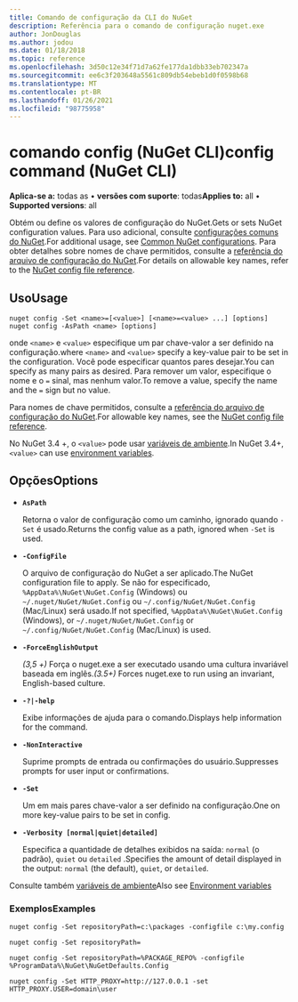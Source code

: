 ```yaml
---
title: Comando de configuração da CLI do NuGet
description: Referência para o comando de configuração nuget.exe
author: JonDouglas
ms.author: jodou
ms.date: 01/18/2018
ms.topic: reference
ms.openlocfilehash: 3d50c12e34f71d7a62fe177da1dbb33eb702347a
ms.sourcegitcommit: ee6c3f203648a5561c809db54ebeb1d0f0598b68
ms.translationtype: MT
ms.contentlocale: pt-BR
ms.lasthandoff: 01/26/2021
ms.locfileid: "98775958"
---
```

# <a name="config-command-nuget-cli"></a><span data-ttu-id="fcf63-103">comando config (NuGet CLI)</span><span class="sxs-lookup"><span data-stu-id="fcf63-103">config command (NuGet CLI)</span></span>

<span data-ttu-id="fcf63-104">**Aplica-se a:** todas as &bullet; **versões com suporte**: todas</span><span class="sxs-lookup"><span data-stu-id="fcf63-104">**Applies to:** all &bullet; **Supported versions**: all</span></span>

<span data-ttu-id="fcf63-105">Obtém ou define os valores de configuração do NuGet.</span><span class="sxs-lookup"><span data-stu-id="fcf63-105">Gets or sets NuGet configuration values.</span></span> <span data-ttu-id="fcf63-106">Para uso adicional, consulte [configurações comuns do NuGet](../../consume-packages/configuring-nuget-behavior.md).</span><span class="sxs-lookup"><span data-stu-id="fcf63-106">For additional usage, see [Common NuGet configurations](../../consume-packages/configuring-nuget-behavior.md).</span></span> <span data-ttu-id="fcf63-107">Para obter detalhes sobre nomes de chave permitidos, consulte a [referência do arquivo de configuração do NuGet](../nuget-config-file.md).</span><span class="sxs-lookup"><span data-stu-id="fcf63-107">For details on allowable key names, refer to the [NuGet config file reference](../nuget-config-file.md).</span></span>

## <a name="usage"></a><span data-ttu-id="fcf63-108">Uso</span><span class="sxs-lookup"><span data-stu-id="fcf63-108">Usage</span></span>

```cli
nuget config -Set <name>=[<value>] [<name>=<value> ...] [options]
nuget config -AsPath <name> [options]
```

<span data-ttu-id="fcf63-109">onde `<name>` e `<value>` especifique um par chave-valor a ser definido na configuração.</span><span class="sxs-lookup"><span data-stu-id="fcf63-109">where `<name>` and `<value>` specify a key-value pair to be set in the configuration.</span></span> <span data-ttu-id="fcf63-110">Você pode especificar quantos pares desejar.</span><span class="sxs-lookup"><span data-stu-id="fcf63-110">You can specify as many pairs as desired.</span></span> <span data-ttu-id="fcf63-111">Para remover um valor, especifique o nome e o `=` sinal, mas nenhum valor.</span><span class="sxs-lookup"><span data-stu-id="fcf63-111">To remove a value, specify the name and the `=` sign but no value.</span></span>

<span data-ttu-id="fcf63-112">Para nomes de chave permitidos, consulte a [referência do arquivo de configuração do NuGet](../nuget-config-file.md).</span><span class="sxs-lookup"><span data-stu-id="fcf63-112">For allowable key names, see the [NuGet config file reference](../nuget-config-file.md).</span></span>

<span data-ttu-id="fcf63-113">No NuGet 3.4 +, o `<value>` pode usar [variáveis de ambiente](cli-ref-environment-variables.md).</span><span class="sxs-lookup"><span data-stu-id="fcf63-113">In NuGet 3.4+, `<value>` can use [environment variables](cli-ref-environment-variables.md).</span></span>

## <a name="options"></a><span data-ttu-id="fcf63-114">Opções</span><span class="sxs-lookup"><span data-stu-id="fcf63-114">Options</span></span>


- **`AsPath`**

  <span data-ttu-id="fcf63-115">Retorna o valor de configuração como um caminho, ignorado quando `-Set` é usado.</span><span class="sxs-lookup"><span data-stu-id="fcf63-115">Returns the config value as a path, ignored when `-Set` is used.</span></span>

- **`-ConfigFile`**

  <span data-ttu-id="fcf63-116">O arquivo de configuração do NuGet a ser aplicado.</span><span class="sxs-lookup"><span data-stu-id="fcf63-116">The NuGet configuration file to apply.</span></span> <span data-ttu-id="fcf63-117">Se não for especificado, `%AppData%\NuGet\NuGet.Config` (Windows) ou `~/.nuget/NuGet/NuGet.Config` ou `~/.config/NuGet/NuGet.Config` (Mac/Linux) será usado.</span><span class="sxs-lookup"><span data-stu-id="fcf63-117">If not specified, `%AppData%\NuGet\NuGet.Config` (Windows), or `~/.nuget/NuGet/NuGet.Config` or `~/.config/NuGet/NuGet.Config` (Mac/Linux) is used.</span></span>

- **`-ForceEnglishOutput`**

  <span data-ttu-id="fcf63-118">*(3,5 +)* Força o nuget.exe a ser executado usando uma cultura invariável baseada em inglês.</span><span class="sxs-lookup"><span data-stu-id="fcf63-118">*(3.5+)* Forces nuget.exe to run using an invariant, English-based culture.</span></span>

- **`-?|-help`**

  <span data-ttu-id="fcf63-119">Exibe informações de ajuda para o comando.</span><span class="sxs-lookup"><span data-stu-id="fcf63-119">Displays help information for the command.</span></span>

- **`-NonInteractive`**

  <span data-ttu-id="fcf63-120">Suprime prompts de entrada ou confirmações do usuário.</span><span class="sxs-lookup"><span data-stu-id="fcf63-120">Suppresses prompts for user input or confirmations.</span></span>

- **`-Set`**

  <span data-ttu-id="fcf63-121">Um em mais pares chave-valor a ser definido na configuração.</span><span class="sxs-lookup"><span data-stu-id="fcf63-121">One on more key-value pairs to be set in config.</span></span>

- **`-Verbosity [normal|quiet|detailed]`**

  <span data-ttu-id="fcf63-122">Especifica a quantidade de detalhes exibidos na saída: `normal` (o padrão), `quiet` ou `detailed` .</span><span class="sxs-lookup"><span data-stu-id="fcf63-122">Specifies the amount of detail displayed in the output: `normal` (the default), `quiet`, or `detailed`.</span></span>

<span data-ttu-id="fcf63-123">Consulte também [variáveis de ambiente](cli-ref-environment-variables.md)</span><span class="sxs-lookup"><span data-stu-id="fcf63-123">Also see [Environment variables](cli-ref-environment-variables.md)</span></span>

### <a name="examples"></a><span data-ttu-id="fcf63-124">Exemplos</span><span class="sxs-lookup"><span data-stu-id="fcf63-124">Examples</span></span>

```cli
nuget config -Set repositoryPath=c:\packages -configfile c:\my.config

nuget config -Set repositoryPath=

nuget config -Set repositoryPath=%PACKAGE_REPO% -configfile %ProgramData%\NuGet\NuGetDefaults.Config

nuget config -Set HTTP_PROXY=http://127.0.0.1 -set HTTP_PROXY.USER=domain\user
```
